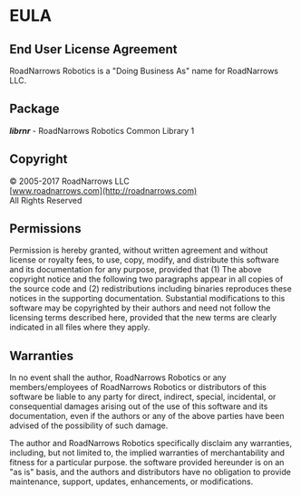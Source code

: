 # EULA
## End User License Agreement
RoadNarrows Robotics is a "Doing Business As" name for RoadNarrows LLC.

## Package
<b><i>librnr</i></b> - RoadNarrows Robotics Common Library 1

## Copyright
&copy; 2005-2017 RoadNarrows LLC<br>
[www.roadnarrows.com](http://roadnarrows.com)<br>
All Rights Reserved

## Permissions
Permission is hereby granted, without written agreement and without
license or royalty fees, to use, copy, modify, and distribute this
software and its documentation for any purpose, provided that
(1) The above copyright notice and the following two paragraphs
appear in all copies of the source code and (2) redistributions
including binaries reproduces these notices in the supporting
documentation.   Substantial modifications to this software may be
copyrighted by their authors and need not follow the licensing terms
described here, provided that the new terms are clearly indicated in
all files where they apply.

## Warranties
In no event shall the author, RoadNarrows Robotics or any members/employees
of RoadNarrows Robotics or distributors of this software be liable to any
party for direct, indirect, special, incidental, or consequential
damages arising out of the use of this software and its documentation,
even if the authors or any of the above parties have been advised of
the possibility of such damage.

The author and RoadNarrows Robotics specifically disclaim any warranties,
including, but not limited to, the implied warranties of merchantability and
fitness for a particular purpose. the software provided hereunder is on an
"as is" basis, and the authors and distributors have no obligation to
provide maintenance, support, updates, enhancements, or modifications.
